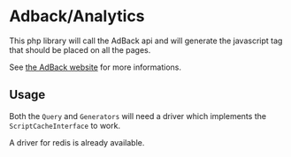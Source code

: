 Adback/Analytics
================

This php library will call the AdBack api and will generate the javascript tag
that should be placed on all the pages.

See [the AdBack website](http://adback.co) for more informations.

Usage
-----

Both the `Query` and `Generators` will need a driver which implements
the `ScriptCacheInterface` to work.

A driver for redis is already available.
